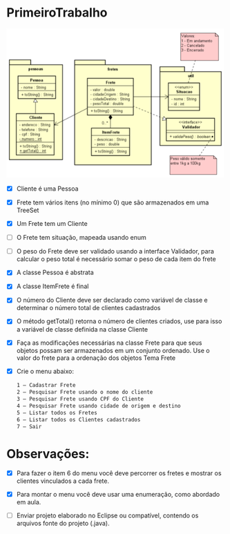# PrimeiroTrabalho

![](diagrama_de_classes.png)

- [x] Cliente é uma Pessoa 
- [x] Frete tem vários itens (no mínimo 0) que são armazenados em uma TreeSet
- [x] Um Frete tem um Cliente
- [ ] O Frete tem situação, mapeada usando enum
- [ ] O peso do Frete deve ser validado usando a interface Validador, para calcular o
   peso total é necessário somar o peso de cada item do frete
- [x] A classe Pessoa é abstrata
- [x] A classe ItemFrete é final
- [x] O número do Cliente deve ser declarado como variável de classe e determinar o
   número total de clientes cadastrados
- [x] O método getTotal() retorna o número de clientes criados, use para isso a
   variável de classe definida na classe Cliente
- [x] Faça as modificações necessárias na classe Frete para que seus objetos possam
    ser armazenados em um conjunto ordenado. Use o valor do frete para a ordenação
    dos objetos Tema Frete

- [x] Crie o menu abaixo:
    ```
    1 – Cadastrar Frete
    2 – Pesquisar Frete usando o nome do cliente
    3 – Pesquisar Frete usando CPF do Cliente
    4 – Pesquisar Frete usando cidade de origem e destino
    5 – Listar todos os Fretes
    6 – Listar todos os Clientes cadastrados
    7 – Sair 
    ```
# Observações:
* [x] Para fazer o item 6 do menu você deve percorrer os fretes e mostrar os clientes
    vinculados a cada frete.

* [x] Para montar o menu você deve usar uma enumeração, como abordado em aula.

* [ ] Enviar projeto elaborado no Eclipse ou compatível, contendo os arquivos fonte do
    projeto (.java).
